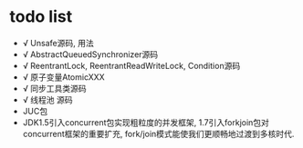 # todo list



* √ Unsafe源码, 用法
* √ AbstractQueuedSynchronizer源码
* √ ReentrantLock, ReentrantReadWriteLock, Condition源码
* √ 原子变量AtomicXXX
* √ 同步工具类源码
* √ 线程池 源码
*  JUC包
* JDK1.5引入concurrent包实现粗粒度的并发框架, 1.7引入forkjoin包对concurrent框架的重要扩充, fork/join模式能使我们更顺畅地过渡到多核时代.
